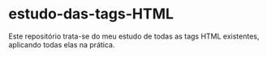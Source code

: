 # estudo-das-tags-HTML
Este repositório trata-se do meu estudo de todas as tags HTML existentes, aplicando todas elas na prática.
